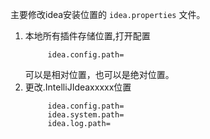 主要修改idea安装位置的  `idea.properties` 文件。

1.  本地所有插件存储位置,打开配置
    ```text
         idea.config.path=
    ```
    可以是相对位置，也可以是绝对位置。
2.  更改.IntelliJIdeaxxxxx位置
    ```text
         idea.config.path=   
         idea.system.path=
         idea.log.path=
    ```    


